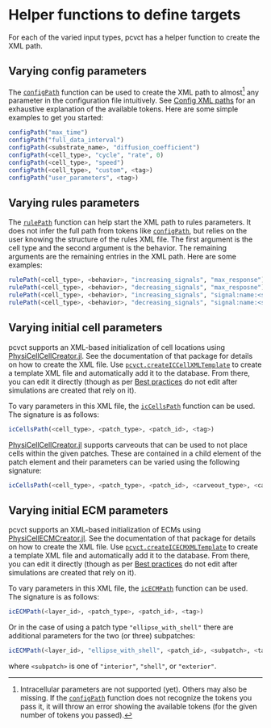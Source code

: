 # Helper functions to define targets
For each of the varied input types, pcvct has a helper function to create the XML path.

## Varying config parameters
The [`configPath`](@ref) function can be used to create the XML path to almost[^1] any parameter in the configuration file intuitively.
See [Config XML paths](@ref) for an exhaustive explanation of the available tokens.
Here are some simple examples to get you started:

```julia
configPath("max_time")
configPath("full_data_interval")
configPath(<substrate_name>, "diffusion_coefficient")
configPath(<cell_type>, "cycle", "rate", 0)
configPath(<cell_type>, "speed")
configPath(<cell_type>, "custom", <tag>)
configPath("user_parameters", <tag>)
```

[^1]: Intracellular parameters are not supported (yet). Others may also be missing. If the [`configPath`](@ref) function does not recognize the tokens you pass it, it will throw an error showing the available tokens (for the given number of tokens you passed).

## Varying rules parameters
The [`rulePath`](@ref) function can help start the XML path to rules parameters.
It does not infer the full path from tokens like [`configPath`](@ref), but relies on the user knowing the structure of the rules XML file.
The first argument is the cell type and the second argument is the behavior.
The remaining arguments are the remaining entries in the XML path.
Here are some examples:

```julia
rulePath(<cell_type>, <behavior>, "increasing_signals", "max_response")
rulePath(<cell_type>, <behavior>, "decreasing_signals", "max_resposne")
rulePath(<cell_type>, <behavior>, "increasing_signals", "signal:name:<signal_name>", <tag>)
rulePath(<cell_type>, <behavior>, "decreasing_signals", "signal:name:<signal_name>", "reference", "value")
```

## Varying initial cell parameters
pcvct supports an XML-based initialization of cell locations using [PhysiCellCellCreator.jl](https://github.com/drbergman-lab/PhysiCellCellCreator.jl).
See the documentation of that package for details on how to create the XML file.
Use [`pcvct.createICCellXMLTemplate`](@ref) to create a template XML file and automatically add it to the database.
From there, you can edit it directly (though as per [Best practices](@ref) do not edit after simulations are created that rely on it).

To vary parameters in this XML file, the [`icCellsPath`](@ref) function can be used.
The signature is as follows:

```julia
icCellsPath(<cell_type>, <patch_type>, <patch_id>, <tag>)
```

[PhysiCellCellCreator.jl](https://github.com/drbergman-lab/PhysiCellCellCreator.jl) supports carveouts that can be used to not place cells within the given patches.
These are contained in a child element of the patch element and their parameters can be varied using the following signature:

```julia
icCellsPath(<cell_type>, <patch_type>, <patch_id>, <carveout_type>, <carveout_id>, <tag>)
```

## Varying initial ECM parameters
pcvct supports an XML-based initialization of ECMs using [PhysiCellECMCreator.jl](https://github.com/drbergman-lab/PhysiCellECMCreator.jl).
See the documentation of that package for details on how to create the XML file.
Use [`pcvct.createICECMXMLTemplate`](@ref) to create a template XML file and automatically add it to the database.
From there, you can edit it directly (though as per [Best practices](@ref) do not edit after simulations are created that rely on it).

To vary parameters in this XML file, the [`icECMPath`](@ref) function can be used.
The signature is as follows:

```julia
icECMPath(<layer_id>, <patch_type>, <patch_id>, <tag>)
```

Or in the case of using a patch type `"ellipse_with_shell"` there are additional parameters for the two (or three) subpatches:
```julia
icECMPath(<layer_id>, "ellipse_with_shell", <patch_id>, <subpatch>, <tag>)
```
where `<subpatch>` is one of `"interior"`, `"shell"`, or `"exterior"`.